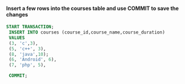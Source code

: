#### Insert a few rows into the courses table and use COMMIT to save the changes

```sql
START TRANSACTION;
 INSERT INTO courses (course_id,course_name,course_duration)
 VALUES
 (3, 'c',3),
 (5, 'c++', 3),
 (8, 'java',10);
 (6, 'Android', 6),
 (7, 'php', 5),

 COMMIT;
```